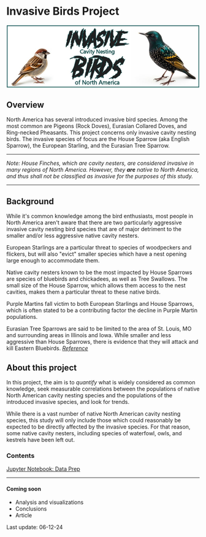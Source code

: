 # Invasive Birds Project  

![Invasive birds banner](images/Invasive_birds_banner.jpg)

## Overview

North America has several introduced invasive bird species. Among the most common are Pigeons (Rock Doves), Eurasian Collared Doves, and Ring-necked Pheasants. This project concerns only invasive cavity nesting birds. The invasive species of focus are the House Sparrow (aka English Sparrow), the European Starling, and the Eurasian Tree Sparrow.

---
*Note: House Finches, which are cavity nesters, are considered invasive in many regions of North America. However, they **are** native to North America, and thus shall not be classified as invasive for the purposes of this study.*

---

## Background

While it's common knowledge among the bird enthusiasts, most people in North America aren't aware that there are two particularly aggressive invasive cavity nesting bird species that are of major detriment to the smaller and/or less aggressive native cavity nesters.  

European Starlings are a particular threat to species of woodpeckers and flickers, but will also "evict" smaller species which have a nest opening large enough to accommodate them.

Native cavity nesters known to be the most impacted by House Sparrows are species of bluebirds and chickadees, as well as Tree Swallows. The small size of the House Sparrow, which allows them access to the nest cavities, makes them a particular threat to these native birds.

Purple Martins fall victim to both European Starlings and House Sparrows, which is often stated to be a contributing factor the decline in Purple Martin populations.  

Eurasian Tree Sparrows are said to be limited to the area of St. Louis, MO and surrounding areas in Illinois and Iowa. While smaller and less aggressive than House Sparrows, there is evidence that they will attack and kill Eastern Bluebirds.
*[Reference](https://nesthollow.com/eurasian-tree-sparrows-attack-bluebirds/)*

## About this project

In this project, the aim is to *quantify* what is widely considered as common knowledge, seek measurable correlations between the populations of native North American cavity nesting species and the populations of the introduced invasive species, and look for trends.  

While there is a vast number of native North American cavity nesting species, this study will only include those which could reasonably be expected to be directly affected by the invasive species. For that reason, some native cavity nesters, including species of waterfowl, owls, and kestrels have been left out.  

### Contents

[Jupyter Notebook: Data Prep](https://github.com/LDB-Stan/Invasive-Birds-Project/blob/main/invasive_birds_project_book_1.ipynb)  

---

#### Coming soon  

- Analysis and visualizations
- Conclusions
- Article  

Last update: 06-12-24  
